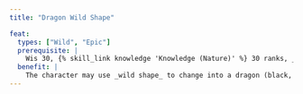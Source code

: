 ```yaml
---
title: "Dragon Wild Shape"

feat:
  types: ["Wild", "Epic"]
  prerequisite: |
    Wis 30, {% skill_link knowledge 'Knowledge (Nature)' %} 30 ranks, _wild shape_ 6/day.
  benefit: |
    The character may use _wild shape_ to change into a dragon (black, blue, green, red, white, brass, bronze, copper, gold, or silver). The size limitation is the same as the character's limitation on animal size. The character gains all extraordinary and supernatural abilities of the dragon whose form he or she takes.
---
```

